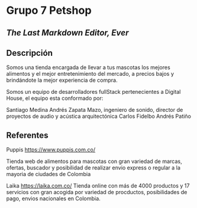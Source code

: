 # Grupo 7 Petshop

## _The Last Markdown Editor, Ever_

## Descripción

Somos una tienda encargada de llevar a tus mascotas los mejores alimentos y el mejor entretenimiento del mercado, a precios bajos y brindándote la mejor experiencia de compra.

Somos un equipo de desarrolladores fullStack pertenecientes a Digital House, el equipo esta conformado por:

Santiago Medina
Andrés Zapata Mazo, ingeniero de sonido, director de proyectos de audio y acústica arquitectónica
Carlos Fidelbo
Andrés Patiño

## Referentes

Puppis
https://www.puppis.com.co/

Tienda web de alimentos para mascotas con gran variedad de marcas, ofertas, buscador y posibilidad de realizar envio express o regular a la mayoria de ciudades de Colombia


Laika 
https://laika.com.co/
Tienda online con más de 4000 productos y 17 servicios con gran acogida por variedad de procductos, posibilidades de pago, envios nacionales en Colombia.
